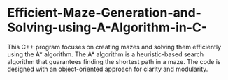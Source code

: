 # Efficient-Maze-Generation-and-Solving-using-A-Algorithm-in-C-
This C++ program focuses on creating mazes and solving them efficiently using the A* algorithm. The A* algorithm is a heuristic-based search algorithm that guarantees finding the shortest path in a maze. The code is designed with an object-oriented approach for clarity and modularity.
